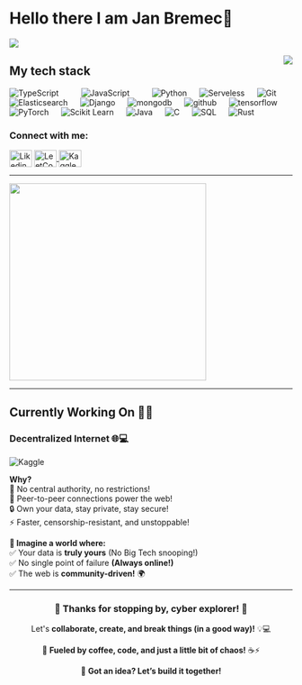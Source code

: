 # Hello there I am Jan Bremec👋

![](https://github.com/halfrost/halfrost/blob/master/icons/header_.png)


<p><img align="right" src="https://github.com/Adam-pw/Adam-pw/blob/main/animation_500_kxa883sd.gif"/></p>

## My tech stack

<p align="left"> 

  <a> 
    <img alt="TypeScript" src="https://img.shields.io/badge/-TypeScript-blue?logo=Typescript&logoColor=black">
  </a> 
  &emsp;
  &emsp;
  <a> 
     <img alt="JavaScript" src="https://img.shields.io/badge/JavaScript%20-%23F7DF1E.svg?logo=javascript&logoColor=black">
   </a>
  &emsp;
  &emsp;
   <a>
    <img alt="Python" src="https://img.shields.io/badge/Python%20-%2314354C.svg?logo=python&logoColor=white">
  </a>
  &emsp;
  <a>
    <img alt="Serveless" src="https://img.shields.io/badge/-Serverless-orange?logo=serverless&logoColor=white"/>
  </a>
  &emsp;
  <a>
    <img alt="Git" src="https://img.shields.io/badge/-git-red?logo=git&logoColor=white"/>
  </a>
  &emsp; 
  <a> 
    <img alt="Elasticsearch" src="https://img.shields.io/badge/-ElasticSearch-brightgreen?logo=elasticsearch&logoColor=white">
  </a> 
  &emsp;
  <a> 
    <img alt="Django" src="https://img.shields.io/badge/-Django-green?logo=django&Color=white">
  </a> 
  &emsp;
  <a> 
     <img alt="mongodb" src="https://img.shields.io/badge/-mongoDb-green?logo=mongodb&logoColor=white">
   </a>
  &emsp;
  <a> 
    <img alt="github" src="https://img.shields.io/badge/-GitHub-black?logo=github&logoColor=white">
  </a>
  &emsp;
   <a>
    <img alt="tensorflow" src="https://img.shields.io/badge/-tensorflow-orange?logo=tensorflow&logoColor=white">
  </a>
  &emsp;
    <a>
    <img alt="PyTorch" src="https://img.shields.io/badge/-PyTorch-EE4C2C?logo=pytorch&logoColor=white">
  </a>
  &emsp;
    <a>
    <img alt="Scikit Learn" src="https://img.shields.io/badge/-Scikit%20Learn-F7931E?logo=scikit-learn&logoColor=white">
  </a>
  &emsp;
    <a>
    <img alt="Java" src="https://img.shields.io/badge/-Java-blue?logo=java&logoColor=white">
  </a>
  &emsp;
  <a>
    <img alt="C" src="https://img.shields.io/badge/-C-00599C?logo=c&logoColor=white">
  </a>
  &emsp;
  <a>
    <img alt="SQL" src="https://img.shields.io/badge/-SQL-003B57?logo=postgresql&logoColor=white">
  </a>
  &emsp;
  <a>
    <img alt="Rust" src="https://img.shields.io/badge/-Rust-000000?logo=rust&logoColor=white">
  </a>
  
</p>


### Connect with me:
<p align="left">
  <a href="https://www.linkedin.com/in/jan-bremec/" target="blank"><img align="center"
      src="https://raw.githubusercontent.com/rahuldkjain/github-profile-readme-generator/master/src/images/icons/Social/linked-in-alt.svg"
      alt="Likedin" height="30" width="40" /></a>
  <a href="https://leetcode.com/_Jan_B_" target="blank">
    <img align="center" src="https://raw.githubusercontent.com/rahuldkjain/github-profile-readme-generator/master/src/images/icons/Social/leet-code.svg" alt="LeetCode" height="30" width="40" />
  </a>
    <a href="https://www.kaggle.com/janbremec" target="blank">
    <img align="center" src="https://www.kaggle.com/static/images/site-logo.svg" alt="Kaggle" height="30" width="40" />
  </a>

  -----
  
  <img src="https://github-readme-streak-stats.herokuapp.com/?user=JanBremec&theme=material-palenight" width="350"/>
</p>

-----


## Currently Working On 🚀✨ 
### Decentralized Internet 🌐💻

<p> <img src="https://www.aalpha.net/wp-content/uploads/2021/02/decentralized.gif" alt="Kaggle"/></p>



**Why?**     
🚫 No central authority, no restrictions!  
🔗 Peer-to-peer connections power the web!  
🔒 Own your data, stay private, stay secure!  
⚡ Faster, censorship-resistant, and unstoppable!  

**📡 Imagine a world where:**     
✅ Your data is **truly yours** (No Big Tech snooping!)  
✅ No single point of failure **(Always online!)**  
✅ The web is **community-driven!** 🌍  

---
<div align="center">

### 🚀 Thanks for stopping by, cyber explorer! 🦾  
Let's **collaborate, create, and break things (in a good way)!** 💡💻  

🔧 **Fueled by coffee, code, and just a little bit of chaos!** ☕⚡  

📩 **Got an idea? Let’s build it together!**  

</div>


